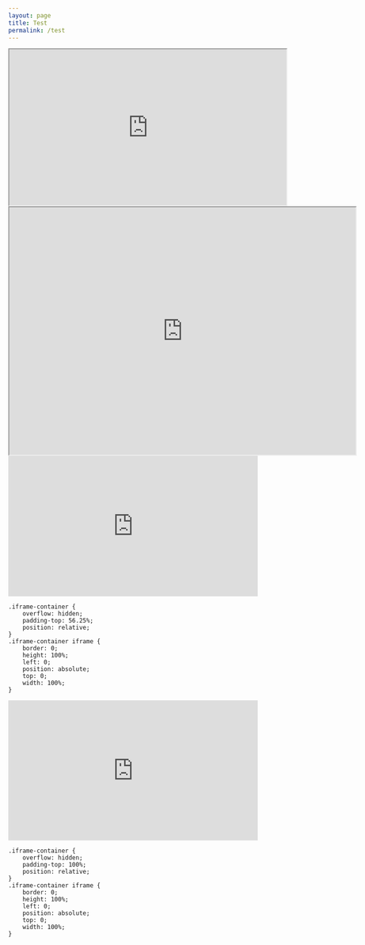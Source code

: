 ```yaml
---
layout: page
title: Test
permalink: /test
---
```

<iframe width="560" height="315" src="https://www.youtube.com/embed/ldU1WohPhIc" ></iframe>

<iframe width=700 height=500 src="https://www.youtube.com/live_chat?v=ldU1WohPhIc&embed_domain=ishanya.design"></iframe>

<div class="iframe-container"><iframe loading="lazy" src="https://www.youtube.com/embed/ldU1WohPhIc" frameborder="0" allow="accelerometer; autoplay; clipboard-write; encrypted-media; gyroscope; picture-in-picture" allowfullscreen></iframe></div>

```
.iframe-container {
	overflow: hidden;
	padding-top: 56.25%;
	position: relative;
}
.iframe-container iframe {
	border: 0;
	height: 100%;
	left: 0;
	position: absolute;
	top: 0;
	width: 100%;
}
```

<div class="iframe-container"><iframe loading="lazy" src="https://www.youtube.com/live_chat?v=ldU1WohPhIc&amp;embed_domain=ishanya.design"></iframe></div>

```
.iframe-container {
	overflow: hidden;
	padding-top: 100%;
	position: relative;
}
.iframe-container iframe {
	border: 0;
	height: 100%;
	left: 0;
	position: absolute;
	top: 0;
	width: 100%;
}
```

<style>
	.iframe-container {
	overflow: hidden;
	padding-top: 56.25%;
	position: relative;
}
.iframe-container iframe {
	border: 0;
	height: 100%;
	left: 0;
	position: absolute;
	top: 0;
	width: 100%;
}
	</style>